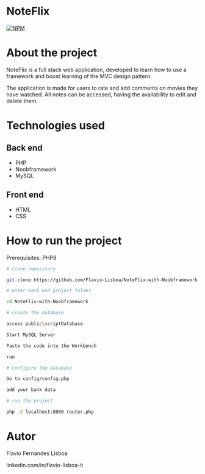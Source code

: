 # NoteFlix
[![NPM](https://img.shields.io/npm/l/react)](https://github.com/Flavio-Lisboa/NoteFlix-with-Noobframework/blob/main/LICENSE) 

# About the project


NoteFlix is a full stack web application, developed to learn how to use a framework and boost learning of the MVC design pattern.

The application is made for users to rate and add comments on movies they have watched. All notes can be accessed, having the availability to edit and delete them.


# Technologies used
## Back end
- PHP
- Noobframework
- MySQL

## Front end
- HTML
- CSS

# How to run the project

Prerequisites: PHP8

```bash
# clone repository

git clone https://github.com/Flavio-Lisboa/NoteFlix-with-Noobframework.git

# enter back end project folder

cd NoteFlix-with-Noobframework

# create the database

access public\scriptDatabase

Start MySQL Server

Paste the code into the Workbench

run

# Configure the database

Go to config/config.php

add your bank data

# run the project

php -S localhost:8080 router.php
```


# Autor

Flavio Fernandes Lisboa

linkedin.com/in/flavio-lisboa-it 

